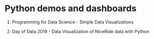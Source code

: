 # Python demos and dashboards

1.  Programming for Data Science - Simple Data Visualizations

2.  Day of Data 2019 - Data Visualization of NiceRide data with Python
